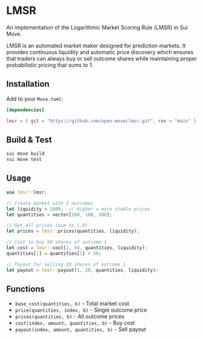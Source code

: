 # LMSR

An implementation of the Logarithmic Market Scoring Rule (LMSR) in Sui Move.

LMSR is an automated market maker designed for prediction markets. It provides continuous liquidity and automatic price discovery which ensures that traders can always buy or sell outcome shares while maintaining proper probabilistic pricing that sums to 1.

## Installation

Add to your `Move.toml`:

```toml
[dependencies]

lmsr = { git = "https://github.com/open-move/lmsr.git", rev = "main" }
```

## Build & Test

```bash
sui move build
sui move test
```

## Usage

```rust
use lmsr::lmsr;

// Create market with 3 outcomes
let liquidity = 1000;  // Higher = more stable prices
let quantities = vector[100, 100, 100];

// Get all prices (sum to 1.0)
let prices = lmsr::prices(quantities, liquidity);

// Cost to buy 50 shares of outcome 1
let cost = lmsr::cost(1, 50, quantities, liquidity);
quantities[1] = quantities[1] + 50;

// Payout for selling 20 shares of outcome 1
let payout = lmsr::payout(1, 20, quantities, liquidity);
```

## Functions

- `base_cost(quantities, b)` - Total market cost
- `price(quantities, index, b)` - Single outcome price
- `prices(quantities, b)` - All outcome prices
- `cost(index, amount, quantities, b)` - Buy cost
- `payout(index, amount, quantities, b)` - Sell payout
